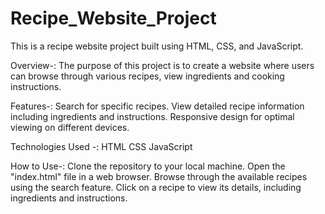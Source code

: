 # Recipe_Website_Project

This is a recipe website project built using HTML, CSS, and JavaScript.

Overview-:
The purpose of this project is to create a website where users can browse through various recipes, view ingredients and cooking instructions.

Features-:
Search for specific recipes.
View detailed recipe information including ingredients and instructions.
Responsive design for optimal viewing on different devices.

Technologies Used -:
HTML
CSS
JavaScript

How to Use-:
Clone the repository to your local machine.
Open the "index.html" file in a web browser.
Browse through the available recipes using the search feature.
Click on a recipe to view its details, including ingredients and instructions.
